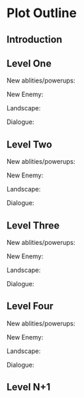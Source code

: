 # Plot Outline

## Introduction

## Level One

New ablities/powerups:

New Enemy:

Landscape:

Dialogue:

## Level Two

New ablities/powerups:

New Enemy:

Landscape:

Dialogue:

## Level Three

New ablities/powerups:

New Enemy:

Landscape:

Dialogue:

## Level Four

New ablities/powerups:

New Enemy:

Landscape:

Dialogue:

## Level N+1
